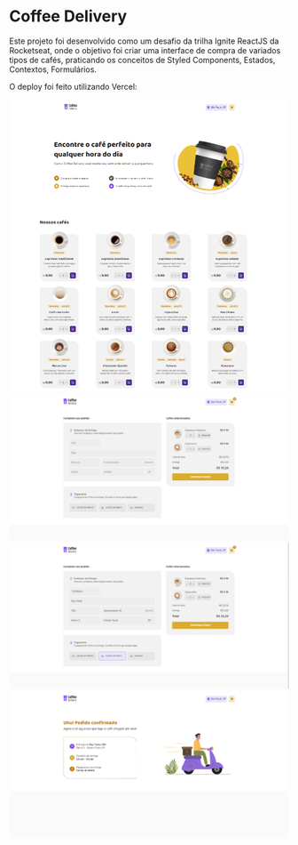 # Coffee Delivery

Este projeto foi desenvolvido como um desafio da trilha Ignite ReactJS da Rocketseat, onde o objetivo foi criar uma interface de compra de variados tipos de cafés, praticando os conceitos de Styled Components, Estados, Contextos, Formulários.

O deploy foi feito utilizando Vercel: 

<img src="./github-images/CoffeeDelivery1.png">
<img src="./github-images/CoffeeDelivery2.png">
<img src="./github-images/CoffeeDelivery3.png">
<img src="./github-images/CoffeeDelivery4.png">

